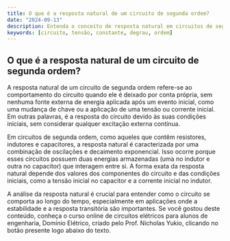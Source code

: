 ```yaml
---
title: O que é a resposta natural de um circuito de segunda ordem?
date: "2024-09-13"
description: Entenda o conceito de resposta natural em circuitos de segunda ordem.
keywords: [circuito, tensão, constante, degrau, ordem]
---
```


## O que é a resposta natural de um circuito de segunda ordem?

A resposta natural de um circuito de segunda ordem refere-se ao comportamento do circuito quando ele é deixado por conta própria, sem nenhuma fonte externa de energia aplicada após um evento inicial, como uma mudança de chave ou a aplicação de uma tensão ou corrente inicial. Em outras palavras, é a resposta do circuito devido às suas condições iniciais, sem considerar qualquer excitação externa contínua.

Em circuitos de segunda ordem, como aqueles que contêm resistores, indutores e capacitores, a resposta natural é caracterizada por uma combinação de oscilações e decaimento exponencial. Isso ocorre porque esses circuitos possuem duas energias armazenadas (uma no indutor e outra no capacitor) que interagem entre si. A forma exata da resposta natural depende dos valores dos componentes do circuito e das condições iniciais, como a tensão inicial no capacitor e a corrente inicial no indutor.

A análise da resposta natural é crucial para entender como o circuito se comporta ao longo do tempo, especialmente em aplicações onde a estabilidade e a resposta transitória são importantes. Se você gostou deste conteúdo, conheça o curso online de circuitos elétricos para alunos de engenharia, Domínio Elétrico, criado pelo Prof. Nicholas Yukio, clicando no botão presente logo abaixo do texto.